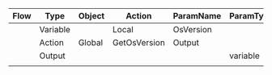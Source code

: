| Flow | Type     | Object | Action       | ParamName | ParamType | ParamValue |
| ---- | -------- | ------ | ------------ | --------- | --------- | ---------- |
|      | Variable |        | Local        | OsVersion |           |            |
|      | Action   | Global | GetOsVersion | Output    |           |            |
|      | Output   |        |              |           | variable  | OsVersion  |
|      |          |        |              |           |           |            |
